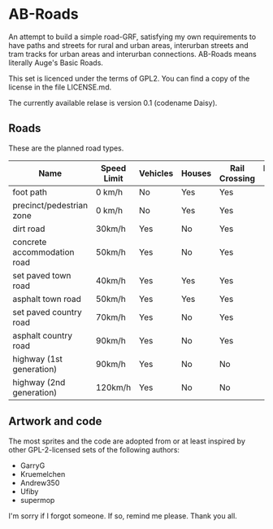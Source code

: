 # AB-Roads

An attempt to build a simple road-GRF, satisfying my own requirements to have paths and streets for rural and urban areas, interurban streets and tram tracks for urban areas and interurban connections. AB-Roads means literally Auge's Basic Roads.

This set is licenced under the terms of GPL2. You can find a copy of the license in the file LICENSE.md.

The currently available relase is version 0.1 (codename Daisy).

## Roads

These are the planned road types.

| Name                        | Speed Limit | Vehicles | Houses | Rail Crossing | Introduction Date |
| --------------------------- | ----------- | -------- | ------ | ------------- | -----------------:|
| foot path                   | 0 km/h      | No       | Yes    | Yes           | 0                 |
| precinct/pedestrian zone    | 0 km/h      | No       | Yes    | Yes           | 1960              |
| dirt road                   | 30km/h      | Yes      | No     | Yes           | 0                 |
| concrete accommodation road | 50km/h      | Yes      | No     | Yes           | 1955              |
| set paved town road         | 40km/h      | Yes      | Yes    | Yes           | 0                 |
| asphalt town road           | 50km/h      | Yes      | Yes    | Yes           | 1960              |
| set paved country road      | 70km/h      | Yes      | No     | Yes           | 0                 |
| asphalt country road        | 90km/h      | Yes      | No     | Yes           | 1970              |
| highway (1st generation)    | 90km/h      | Yes      | No     | No            | 1930              |
| highway (2nd generation)    | 120km/h     | Yes      | No     | No            | 1975              |

## Artwork and code

The most sprites and the code are adopted from or at least inspired by other GPL-2-licensed sets of the following authors:

- GarryG
- Kruemelchen
- Andrew350
- Ufiby
- supermop

I'm sorry if I forgot someone. If so, remind me please. Thank you all.
